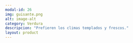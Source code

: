 ```yaml
---
modal-id: 26
img: guisante.png
alt: image-alt
category: Verdura
descripcion: "Prefieren los climas templados y frescos."
layout: product
---
```

